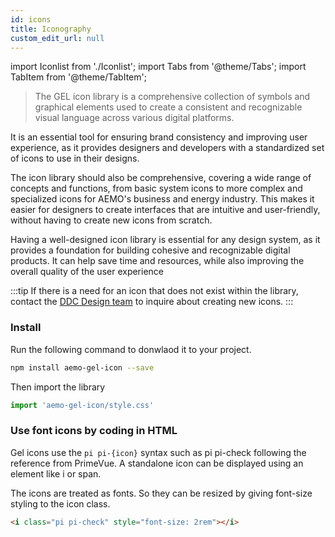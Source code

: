 ```yaml
---
id: icons
title: Iconography
custom_edit_url: null
---
```


import Iconlist from './Iconlist';
import Tabs from '@theme/Tabs';
import TabItem from '@theme/TabItem';


> The GEL icon library is a comprehensive collection of symbols and graphical elements used to create a consistent and recognizable visual language across various digital platforms. 

It is an essential tool for ensuring brand consistency and improving user experience, as it provides designers and developers with a standardized set of icons to use in their designs.

The icon library should also be comprehensive, covering a wide range of concepts and functions, from basic system icons to more complex and specialized icons for AEMO's business and energy industry. This makes it easier for designers to create interfaces that are intuitive and user-friendly, without having to create new icons from scratch.

Having a well-designed icon library is essential for any design system, as it provides a foundation for building cohesive and recognizable digital products. It can help save time and resources, while also improving the overall quality of the user experience

:::tip
If there is a need for an icon that does not exist within the library, contact the <a href="/community">DDC Design team</a> to inquire about creating new icons.
:::

<Tabs>
<TabItem value="banana" label="Library" default>
    <Iconlist />
</TabItem>
<TabItem value="howtouse" label="How To Use">

### Install
Run the following command to donwlaod it to your project.

```bash
npm install aemo-gel-icon --save 
```

Then import the library

```js
import 'aemo-gel-icon/style.css'
```

### Use font icons by coding in HTML

Gel icons use the `pi pi-{icon}` syntax such as pi pi-check following the reference from PrimeVue. A standalone icon can be displayed using an element like i or span.

The icons are treated as fonts. So they can be resized by giving font-size styling to the icon class.

```html
<i class="pi pi-check" style="font-size: 2rem"></i>
```

  </TabItem>

</Tabs>




